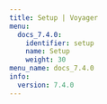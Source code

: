 ```yaml
---
title: Setup | Voyager
menu:
  docs_7.4.0:
    identifier: setup
    name: Setup
    weight: 30
menu_name: docs_7.4.0
info:
  version: 7.4.0
---
```


